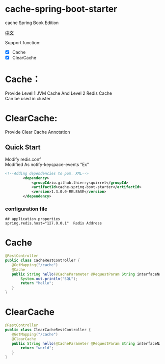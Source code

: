 # cache-spring-boot-starter

cache Spring Book Edition

[中文](./README_zh_CN.md)

Support function:
- [x] Cache  
- [X] ClearCache  

# Cache： 
 Provide Level 1 JVM Cache And Level 2 Redis Cache  
 Can be used in cluster  
 
# ClearCache:  
 Provide Clear Cache Annotation   
 
## Quick Start

  Modify redis.conf  
  Modified As notify-keyspace-events "Ex"  

```xml
<!--Adding dependencies to pom. XML-->
        <dependency>
            <groupId>io.github.thierrysquirrel</groupId>
            <artifactId>cache-spring-boot-starter</artifactId>
            <version>1.3.0.0-RELEASE</version>
        </dependency>
``` 

 ### configuration file
 
 ```properties
 ## application.properties
spring.redis.host="127.0.0.1"  Redis Address
 ```

# Cache 

 ```java
@RestController
public class CacheRestController {
    @GetMapping("/cache")
    @Cache
    public String hello(@CacheParameter @RequestParam String interfaceName,@RequestParam String versionNo,@CacheParameter @RequestParam long timeStamp) {
        System.out.println("SQL");
        return "hello";
    }
}
 ```

# ClearCache

 ```java
@RestController
public class ClearCacheRestController {
    @GetMapping("/cache")
    @ClearCache
    public String hello(@CacheParameter @RequestParam String interfaceName,@RequestParam String versionNo,@CacheParameter @RequestParam long timeStamp) {
        return "world";
    }
}
 ```
 

 
